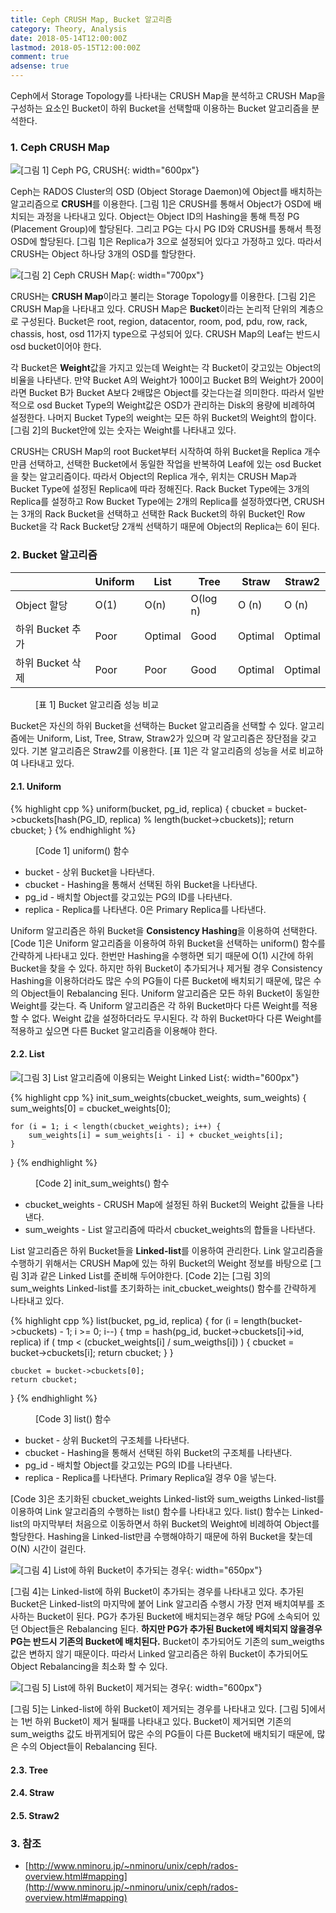 ```yaml
---
title: Ceph CRUSH Map, Bucket 알고리즘
category: Theory, Analysis
date: 2018-05-14T12:00:00Z
lastmod: 2018-05-15T12:00:00Z
comment: true
adsense: true
---
```


Ceph에서 Storage Topology를 나타내는 CRUSH Map을 분석하고 CRUSH Map을 구성하는 요소인 Bucket이 하위 Bucket을 선택할때 이용하는 Bucket 알고리즘을 분석한다.

### 1. Ceph CRUSH Map

![[그림 1] Ceph PG, CRUSH]({{site.baseurl}}/images/theory_analysis/Ceph_CRUSH_Map_Bucket_Type/Ceph_PG_CRUSH.PNG){: width="600px"}

Ceph는 RADOS Cluster의 OSD (Object Storage Daemon)에 Object를 배치하는 알고리즘으로 **CRUSH**를 이용한다. [그림 1]은 CRUSH를 통해서 Object가 OSD에 배치되는 과정을 나타내고 있다. Object는 Object ID의 Hashing을 통해 특정 PG (Placement Group)에 할당된다. 그리고 PG는 다시 PG ID와 CRUSH를 통해서 특정 OSD에 할당된다. [그림 1]은 Replica가 3으로 설정되어 있다고 가정하고 있다. 따라서 CRUSH는 Object 하나당 3개의 OSD를 할당한다.

![[그림 2] Ceph CRUSH Map]({{site.baseurl}}/images/theory_analysis/Ceph_CRUSH_Map_Bucket_Type/Ceph_CRUSH_Map.PNG){: width="700px"}

CRUSH는 **CRUSH Map**이라고 불리는 Storage Topology를 이용한다. [그림 2]은 CRUSH Map을 나타내고 있다. CRUSH Map은 **Bucket**이라는 논리적 단위의 계층으로 구성된다. Bucket은 root, region, datacentor, room, pod, pdu, row, rack, chassis, host, osd 11가지 type으로 구성되어 있다. CRUSH Map의 Leaf는 반드시 osd bucket이어야 한다.

각 Bucket은 **Weight**값을 가지고 있는데 Weight는 각 Bucket이 갖고있는 Object의 비율을 나타낸다. 만약 Bucket A의 Weight가 100이고 Bucket B의 Weight가 200이라면 Bucket B가 Bucket A보다 2배많은 Object를 갖는다는걸 의미한다. 따라서 일반적으로 osd Bucket Type의 Weight값은 OSD가 관리하는 Disk의 용량에 비례하여 설정한다. 나머지 Bucket Type의 weight는 모든 하위 Bucket의 Weight의 합이다. [그림 2]의 Bucket안에 있는 숫자는 Weight를 나타내고 있다.

CRUSH는 CRUSH Map의 root Bucket부터 시작하여 하위 Bucket을 Replica 개수 만큼 선택하고, 선택한 Bucket에서 동일한 작업을 반복하여 Leaf에 있는 osd Bucket을 찾는 알고리즘이다. 따라서 Object의 Replica 개수, 위치는 CRUSH Map과 Bucket Type에 설정된 Replica에 따라 정해진다. Rack Bucket Type에는 3개의 Replica를 설정하고 Row Bucket Type에는 2개의 Replica를 설정하였다면, CRUSH는 3개의 Rack Bucket을 선택하고 선택한 Rack Bucket의 하위 Bucket인 Row Bucket을 각 Rack Bucket당 2개씩 선택하기 때문에 Object의 Replica는 6이 된다.

### 2. Bucket 알고리즘

| | Uniform | List | Tree | Straw | Straw2 |
|----|----|----|----|----|----|
| Object 할당 | O(1) | O(n) | O(log n) | O (n) | O (n) |
| 하위 Bucket 추가 | Poor | Optimal | Good | Optimal | Optimal |
| 하위 Bucket 삭제 | Poor | Poor | Good | Optimal | Optimal |

<figure>
<figcaption class="caption">[표 1] Bucket 알고리즘 성능 비교</figcaption>
</figure>

Bucket은 자신의 하위 Bucket을 선택하는 Bucket 알고리즘을 선택할 수 있다. 알고리즘에는 Uniform, List, Tree, Straw, Straw2가 있으며 각 알고리즘은 장단점을 갖고 있다. 기본 알고리즘은 Straw2를 이용한다. [표 1]은 각 알고리즘의 성능을 서로 비교하여 나타내고 있다.

#### 2.1. Uniform

{% highlight cpp %}
uniform(bucket, pg_id, replica) {
    cbucket = bucket->cbuckets[hash(PG_ID, replica) % length(bucket->cbuckets)];
    return cbucket;
}
{% endhighlight %}
<figure>
<figcaption class="caption">[Code 1] uniform() 함수</figcaption>
</figure>

* bucket - 상위 Bucket을 나타낸다.
* cbucket - Hashing을 통해서 선택된 하위 Bucket을 나타낸다.
* pg_id - 배치할 Object를 갖고있는 PG의 ID를 나타낸다.
* replica - Replica를 나타낸다. 0은 Primary Replica를 나타낸다.

Uniform 알고리즘은 하위 Bucket을 **Consistency Hashing**을 이용하여 선택한다. [Code 1]은 Uniform 알고리즘을 이용하여 하위 Bucket을 선택하는 uniform() 함수를 간략하게 나타내고 있다. 한번만 Hashing을 수행하면 되기 때문에 O(1) 시간에 하위 Bucket을 찾을 수 있다. 하지만 하위 Bucket이 추가되거나 제거될 경우 Consistency Hashing을 이용하더라도 많은 수의 PG들이 다른 Bucket에 배치되기 때문에, 많은 수의 Object들이 Rebalancing 된다. Uniform 알고리즘은 모든 하위 Bucket이 동일한 Weight를 갖는다. 즉 Uniform 알고리즘은 각 하위 Bucket마다 다른 Weight를 적용할 수 없다. Weight 값을 설정하더라도 무시된다. 각 하위 Bucket마다 다른 Weight를 적용하고 싶으면 다른 Bucket 알고리즘을 이용해야 한다.

#### 2.2. List

![[그림 3] List 알고리즘에 이용되는 Weight Linked List]({{site.baseurl}}/images/theory_analysis/Ceph_CRUSH_Map_Bucket_Type/CRUSH_List_Bucket.PNG){: width="600px"}

{% highlight cpp %}
init_sum_weights(cbucket_weights, sum_weights) {
    sum_weights[0] = cbucket_weights[0];

    for (i = 1; i < length(cbucket_weights); i++) {
        sum_weights[i] = sum_weights[i - i] + cbucket_weights[i];
    }
}
{% endhighlight %}
<figure>
<figcaption class="caption">[Code 2] init_sum_weights() 함수</figcaption>
</figure>

* cbucket_weights - CRUSH Map에 설정된 하위 Bucket의 Weight 값들을 나타낸다.
* sum_weights - List 알고리즘에 따라서 cbucket_weights의 합들을 나타낸다.

List 알고리즘은 하위 Bucket들을 **Linked-list**를 이용하여 관리한다. Link 알고리즘을 수행하기 위해서는 CRUSH Map에 있는 하위 Bucket의 Weight 정보를 바탕으로 [그림 3]과 같은 Linked List를 준비해 두어야한다. [Code 2]는 [그림 3]의 sum_weights Linked-list를 초기화하는 init_cbucket_weights() 함수를 간략하게 나타내고 있다.

{% highlight cpp %}
list(bucket, pg_id, replica) {
    for (i = length(bucket->cbuckets) - 1; i >= 0; i--) {
        tmp = hash(pg_id, bucket->cbuckets[i]->id, replica)
        if ( tmp < (cbucket_weights[i] / sum_weigths[i]) ) {
            cbucket = bucket->cbuckets[i];
            return cbucket;
        }
    }

    cbucket = bucket->cbuckets[0];
    return cbucket;
}
{% endhighlight %}
<figure>
<figcaption class="caption">[Code 3] list() 함수</figcaption>
</figure>

* bucket - 상위 Bucket의 구조체를 나타낸다.
* cbucket - Hashing을 통해서 선택된 하위 Bucket의 구조체를 나타낸다.
* pg_id - 배치할 Object를 갖고있는 PG의 ID를 나타낸다.
* replica - Replica를 나타낸다. Primary Replica일 경우 0을 넣는다.

[Code 3]은 초기화된 cbucket_weights Linked-list와 sum_weigths Linked-list를 이용하여 Link 알고리즘의 수행하는 list() 함수를 나타내고 있다. list() 함수는 Linked-list의 마지막부터 처음으로 이동하면서 하위 Bucket의 Weight에 비례하여 Object를 할당한다. Hashing을 Linked-list만큼 수행해야하기 때문에 하위 Bucket을 찾는데 O(N) 시간이 걸린다.

![[그림 4] List에 하위 Bucket이 추가되는 경우]({{site.baseurl}}/images/theory_analysis/Ceph_CRUSH_Map_Bucket_Type/CRUSH_List_Bucket_Add.PNG){: width="650px"}

[그림 4]는 Linked-list에 하위 Bucket이 추가되는 경우를 나타내고 있다. 추가된 Bucket은 Linked-list의 마지막에 붙어 Link 알고리즘 수행시 가장 먼져 배치여부를 조사하는 Bucket이 된다. PG가 추가된 Bucket에 배치되는경우 해당 PG에 소속되어 있던 Object들은 Rebalancing 된다. **하지만 PG가 추가된 Bucket에 배치되지 않을경우 PG는 반드시 기존의 Bucket에 배치된다.** Bucket이 추가되어도 기존의 sum_weigths 값은 변하지 않기 때문이다. 따라서 Linked 알고리즘은 하위 Bucket이 추가되어도 Object Rebalancing을 최소화 할 수 있다.

![[그림 5] List에 하위 Bucket이 제거되는 경우]({{site.baseurl}}/images/theory_analysis/Ceph_CRUSH_Map_Bucket_Type/CRUSH_List_Bucket_Remove.PNG){: width="600px"}

[그림 5]는 Linked-list에 하위 Bucket이 제거되는 경우를 나타내고 있다. [그림 5]에서는 1번 하위 Bucket이 제거 될때를 나타내고 있다. Bucket이 제거되면 기존의 sum_weigths 값도 바뀌게되어 많은 수의 PG들이 다른 Bucket에 배치되기 때문에, 많은 수의 Object들이 Rebalancing 된다.

#### 2.3. Tree

#### 2.4. Straw

#### 2.5. Straw2

### 3. 참조

* [http://www.nminoru.jp/~nminoru/unix/ceph/rados-overview.html#mapping](http://www.nminoru.jp/~nminoru/unix/ceph/rados-overview.html#mapping)